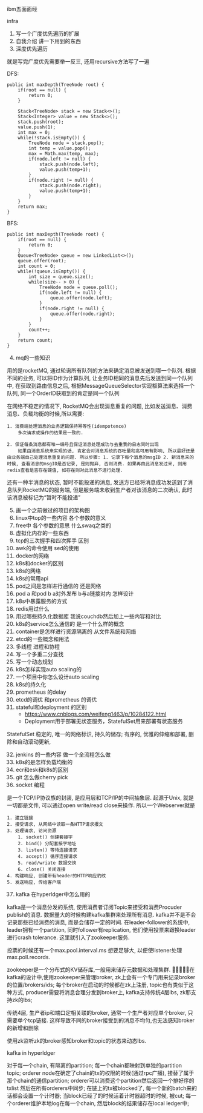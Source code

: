 ibm五面面经

infra

1. 写一个广度优先遍历的扩展
2. 自我介绍 讲一下用到的东西
3. 深度优先遍历

就是写完广度优先需要举一反三, 还用recursive方法写了一遍

DFS: 

    public int maxDepth(TreeNode root) {
        if(root == null) {
            return 0;
        }
        
        Stack<TreeNode> stack = new Stack<>();
        Stack<Integer> value = new Stack<>();
        stack.push(root);
        value.push(1);
        int max = 0;
        while(!stack.isEmpty()) {
            TreeNode node = stack.pop();
            int temp = value.pop();
            max = Math.max(temp, max);
            if(node.left != null) {
                stack.push(node.left);
                value.push(temp+1);
            }
            if(node.right != null) {
                stack.push(node.right);
                value.push(temp+1);
            }
        }
        return max;
    }

BFS:

    public int maxDepth(TreeNode root) {
        if(root == null) {
            return 0;
        }
        Queue<TreeNode> queue = new LinkedList<>();
        queue.offer(root);
        int count = 0;
        while(!queue.isEmpty()) {
            int size = queue.size();
            while(size-- > 0) {
                TreeNode node = queue.poll();
                if(node.left != null) {
                    queue.offer(node.left);
                }
                if(node.right != null) {
                    queue.offer(node.right);
                }
            }
            count++;
        }
        return count;
    }
4. mq的一些知识

用的是rocketMQ, 通过轮询所有队列的方法来确定消息被发送到哪一个队列. 根据不同的业务, 可以将ID作为计算队列, 让业务ID相同的消息先后发送到同一个队列中, 在获取到路由信息之后, 根据MessageQueueSelector实现额算法来选择一个队列, 同一个OrderID获取到的肯定是同一个队列

在网络不稳定的情况下, RocketMQ会出现消息重复的问题, 比如发送消息、消费消息、负载均衡的时候,所以需要:

    1. 消费端处理消息的业务逻辑保持幂等性(idempotence)
        多次请求或操作的结果是一致的. 

    2. 保证每条消息都有唯一编号且保证消息处理成功与去重表的日志同时出现
        如果由消息系统来实现的话, 肯定会对消息系统的吞吐量和高可用有影响, 所以最好还是由业务端自己处理消息重复的问题. 所以步骤: 1. 记录下每个消息的msgID 2. 新消息来的时候, 查看消息的msgID是否记录, 是则抛弃, 否则消费. 如果再由此消息发过来, 则用redis查看是否存在键值, 如存在则对此消息不进行处理.

还有一种半消息的状态, 暂时不能投递的消息, 发送方已经将消息成功发送到了消息队列RocketMQ的服务端, 但是服务端未收到生产者对该消息的二次确认, 此时该消息被标记为“暂时不能投递”


5. 画一个之前做过的项目的架构图
6. linux中top的一些内容 各个参数的意义
7. free中 各个参数的意思 什么swaq之类的
8. 虚拟化内存的一些东西
9. tcp的三次握手和四次挥手 区别
10. awk的命令使用 sed的使用
11. docker的网络
12. k8s和docker的区别 
13. k8s的网络
14. k8s的常用api
15. pod之间是怎样进行通信的 还是网络
16. pod a 和pod b a对外发布 b与a链接对内 怎样设计
17. k8s中暴露服务的方式
18. redis用过什么
19. 用过哪些持久化数据库 我说couchdb然后加上一些内容和对比
20. k8s的service怎么通信的 是一个什么样的概念
21. container是怎样进行资源隔离的 从文件系统和网络
22. etcd的一些概念和用法
23. 多线程 进程和协程
24. 写一个多重二分查找
25. 写一个动态规划
26. k8s怎样实现auto scaling的
27. 一个项目中你怎么设计auto scaling
28. k8s的持久化
29. prometheus 的delay 
30. etcd的调优 和prometheus 的调优
31. stateful和deployment 的区别 
    + https://www.cnblogs.com/weifeng1463/p/10284122.html
    + Deployment用于部署无状态服务，StatefulSet用来部署有状态服务

StatefulSet 稳定的, 唯一的网络标识, 持久的储存; 有序的, 优雅的伸缩和部署, 删除和自动滚动更新,

32. jenkins 的一些内容 做一个全流程怎么做
33. k8s的是怎样负载均衡的
34. ecr和esk和k8s的区别
35. git 怎么做cherry pick
36. socket 编程

是一个TCP/IP协议族的封装, 是应用层和TCP/IP的中间抽象层. 起源于Unix, 就是一切都是文件, 可以通过open write/read close来操作. 所以一个Webserver就是

    1. 建立链接
    2. 接受请求, 从网络中读取一条HTTP请求报文
    3. 处理请求, 访问资源
        1. socket() 创建套接字
        2. bind() 分配套接字地址
        3. listen() 等待连接请求
        4. accept() 循序连接请求
        5. read/wriate 数据交换
        6. close() 关闭连接
    4. 构建响应, 创建带有header的HTTP响应豹纹
    5. 发送响应, 传给客户端

37. kafka 在hyperldger中怎么用的

kafka是一个消息分发的系统, 使用消费者订阅Topic来接受和消费Procuder publish的消息. 数据量大的时候构建kafka集群来处理所有消息. kafka并不是不会记录那些已经消费的消息, 而是会储存一定的时间. 在leader-follower的系统中, leader拥有一个partition, 同时follower有replication, 他们使用投票来跟换leader进行crash tolerance. 这里就引入了zookeeper服务. 

投票的时候还有一个max.pool.interval.ms 想要足够大, 以便使listener处理max.poll.records. 

zookeeper是一个分布式的KV储存库,一般用来储存元数据和处理集群. 在kafka的设计中,使用zookeeper来管理broker, zk上会有一个专门用来记录broker的位置/brokers/ids; 每个broker在启动的时候都在zk上注册, topic也有类似于这种方式, producer需要将消息合理分发到broker上, kafka支持传统4层lbs, zk耶支持zk的lbs; 

传统4层, 生产者ip和端口定相关联的broker, 通常一个生产者对应单个broker, 只需要单个tcp链接. 这样导致不同的broker接受到的消息不均匀,也无法感知broker的新增和删除

使用zk监听zk的broker感知broker和topic的状态来动态lbs. 

kafka in hyperldger

对于每一个chain, 有隔离的partition; 每一个chain都映射到单独的partition topic; orderer node在确定了chain的tx的权限的时候(通过rpc广播), 接替了属于那个chain的通信partition; orderer可以消费这个partition然后返回一个排好序的txlist 然后在所有orderers中同步; 在链上的tx被blocked了, 每一个新的batch来的话都会设置一个计时器; 当block已经了的时候活着计时器超时的时候, 被cut; 每一个orderer维护本地log在每一个chain, 然后block的结果储存在local ledger中; 